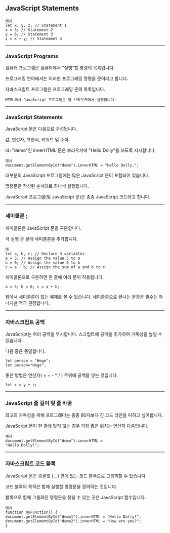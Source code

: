 ## JavaScript Statements

    예시
    let x, y, z; // Statement 1
    x = 5; // Statement 2
    y = 6; // Statement 3
    z = x + y; // Statement 4

---

### JavaScript Programs

컴퓨터 프로그램은 컴퓨터에서 "실행"할 명령의 목록입니다.

프로그래밍 언어에서는 이러한 프로그래밍 명령을 문이라고 합니다.

자바스크립트 프로그램은 프로그래밍 문의 목록입니다.

    HTML에서 JavaScript 프로그램은 웹 브라우저에서 실행됩니다.

---

### JavaScript Statements

JavaScript 문은 다음으로 구성됩니다.

값, 연산자, 표현식, 키워드 및 주석.

id="demo"인 innerHTML 문은 브라우저에 "Hello Dolly"를 쓰도록 지시합니다.

    예시
    document.getElementById("demo").innerHTML = "Hello Dolly.";

대부분의 JavaScript 프로그램에는 많은 JavaScript 문이 포함되어 있습니다.

명령문은 작성된 순서대로 하나씩 실행됩니다.

JavaScript 프로그램(및 JavaScript 문)은 종종 JavaScript 코드라고 합니다.

---

### 세미콜론 ;

세미콜론은 JavaScript 문을 구분합니다.

각 실행 문 끝에 세미콜론을 추가합니다.

    예
    let a, b, c; // Declare 3 variables
    a = 5; // Assign the value 5 to a
    b = 6; // Assign the value 6 to b
    c = a + b; // Assign the sum of a and b to c

세미콜론으로 구분하면 한 줄에 여러 문이 허용됩니다.

    a = 5; b = 6; c = a + b;

웹에서 세미콜론이 없는 예제를 볼 수 있습니다.
세미콜론으로 끝나는 문장은 필수는 아니지만 적극 권장합니다.

---

### 자바스크립트 공백

JavaScript는 여러 공백을 무시합니다. 스크립트에 공백을 추가하여 가독성을 높일 수 있습니다.

다음 줄은 동일합니다.

    let person = "Hege";
    let person="Hege";

좋은 방법은 연산자( = + - \* / ) 주위에 공백을 넣는 것입니다.

    let x = y + z;

---

### JavaScript 줄 길이 및 줄 바꿈

최고의 가독성을 위해 프로그래머는 종종 80자보다 긴 코드 라인을 피하고 싶어합니다.

JavaScript 문이 한 줄에 맞지 않는 경우 가장 좋은 위치는 연산자 다음입니다.

    예시
    document.getElementById("demo").innerHTML =
    "Hello Dolly!";

---

### 자바스크립트 코드 블록

JavaScript 문은 중괄호 {...} 안에 있는 코드 블록으로 그룹화할 수 있습니다.

코드 블록의 목적은 함께 실행할 명령문을 정의하는 것입니다.

블록으로 함께 그룹화된 명령문을 찾을 수 있는 곳은 JavaScript 함수입니다.

    예시
    function myFunction() {
    document.getElementById("demo1").innerHTML = "Hello Dolly!";
    document.getElementById("demo2").innerHTML = "How are you?";
    }
